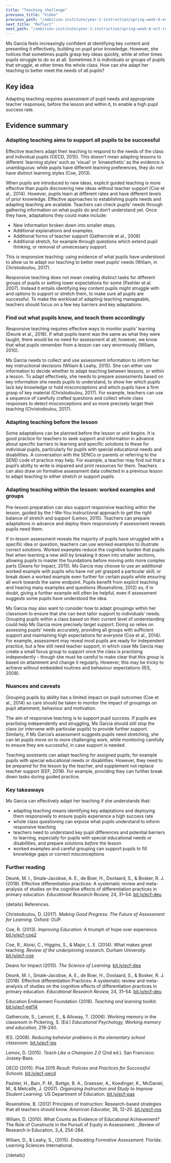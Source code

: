 ```yaml
---
title: "Teaching challenge"
previous_title: "Video"
previous_path: "/ambition-institute/year-1-instruction/spring-week-6-ect-video"
next_title: "Reflect"
next_path: "/ambition-institute/year-1-instruction/spring-week-6-ect-reflect"
---
```


Ms Garcia feels increasingly confident at identifying key content and presenting it effectively, building on pupil prior knowledge. However, she notices that sometimes pupils grasp key ideas quickly, while at other times pupils struggle to do so at all. Sometimes it is individuals or groups of pupils that struggle, at other times the whole class. How can she adapt her teaching to better meet the needs of all pupils?

## Key idea

Adapting teaching requires assessment of pupil needs and appropriate teacher responses, before the lesson and within it, to enable a high pupil success rate.

## Evidence summary

### Adapting teaching aims to support all pupils to be successful

Effective teachers adapt their teaching to respond to the needs of the class and individual pupils (OECD, 2015). This doesn’t mean adapting lessons to different ‘learning styles’ such as ‘visual’ or ‘kinaesthetic’ as the evidence is unambiguous: while pupils have different learning preferences, they do not have distinct learning styles (Coe, 2013).

When pupils are introduced to new ideas, explicit guided teaching is more effective than pupils discovering new ideas without teacher support (Coe et al., 2014). However, pupils learn at different rates and have different levels of prior knowledge. Effective approaches to establishing pupils needs and adapting teaching are available. Teachers can check pupils’ needs through gathering information on what pupils do and don’t understand yet. Once they have, adaptations they could make include:

- New information broken down into smaller steps.
- Additional explanations and examples.
- Additional forms of teacher support (Gathercole et al., 2006)
- Additional stretch, for example through questions which extend pupil thinking, or removal of unnecessary support.

This is responsive teaching: using evidence of what pupils have understood to allow us to adapt our teaching to better meet pupils’ needs (Wiliam, in Christodoulou, 2017).

Responsive teaching does not mean creating distinct tasks for different groups of pupils or setting lower expectations for some (Pashler et al. 2007). Instead it entails identifying key content pupils might struggle with and options to support or stretch them, to make sure all pupils are successful. To make the workload of adapting teaching manageable, teachers should focus on a few key barriers and key adaptations.

### Find out what pupils know, and teach them accordingly

Responsive teaching requires effective ways to monitor pupils’ learning (Deunk et al., 2018). If what pupils learnt was the same as what they were taught, there would be no need for assessment at all; however, we know that what pupils remember from a lesson can vary enormously (Wiliam, 2010).

Ms Garcia needs to collect and use assessment information to inform her key instructional decisions (Wiliam & Leahy, 2015). She can either use information to decide whether to adapt teaching between lessons, or within a lesson. To adapt effectively, she needs to prepare assessments based on key information she needs pupils to understand, to show her which pupils lack key knowledge or hold misconceptions and which pupils have a firm grasp of key material (Christodoulou, 2017). For example, teachers can use a sequence of carefully crafted questions and collect whole class responses to detect misconceptions and so more precisely target their teaching (Christodoulou, 2017).

### Adapting teaching before the lesson

Some adaptations can be planned before the lesson or unit begins. It is good practice for teachers to seek support and information in advance about specific barriers to learning and specific solutions to these for individual pupils, particularly for pupils with special educational needs and disabilities. A conversation with the SENCo or parents or referring to the SEND code of practice may help. For example, a teacher may find out that a pupil’s ability to write is impaired and print resources for them. Teachers can also draw on formative assessment data collected in a previous lesson to adapt teaching to either stretch or support pupils.

### Adapting teaching within the lesson: worked examples and groups

Pre-lesson preparation can also support responsive teaching within the lesson, guided by the I-We-You instructional approach to get the right balance of stretch and support (Lemov, 2015). Teachers can prepare adaptations in advance and deploy them responsively if assessment reveals pupils need them.

If in-lesson assessment reveals the majority of pupils have struggled with a specific idea or question, teachers can use worked examples to illustrate correct solutions. Worked examples reduce the cognitive burden that pupils feel when learning a new skill by breaking it down into smaller sections, allowing pupils to master the foundations before moving onto more complex parts (Deans for Impact, 2015). Ms Garcia may choose to use an additional worked example with pupils who have not yet grasped a particular skill; or break down a worked example even further for certain pupils while ensuring all work towards the same endpoint. Pupils benefit from explicit teaching and hearing many examples and questions (Rosenshine, 2012) so, if in doubt, giving a further example will often be helpful, even if assessment suggests some pupils have understood the idea.

Ms Garcia may also want to consider how to adapt groupings within her classroom to ensure that she can best tailor support to individuals’ needs. Grouping pupils within a class based on their current level of understanding could help Ms Garcia more precisely target support. Doing so relies on assessing pupils’ needs accurately, providing all groups with sufficient support and maintaining high expectations for everyone (Coe et al., 2014). For example, assessment may reveal most pupils are ready for independent practice, but a few still need teacher support, in which case Ms Garcia may create a small focus group to support once the class is practising independently – though she must be careful to make clear that this group is based on attainment and change it regularly. However, this may be tricky to achieve without embedded routines and behaviour expectations (IES, 2008).

### Nuances and caveats

Grouping pupils by ability has a limited impact on pupil outcomes (Coe et al., 2014) so care should be taken to monitor the impact of groupings on pupil attainment, behaviour and motivation.

The aim of responsive teaching is to support pupil success. If pupils are practising independently and struggling, Ms Garcia should still stop the class (or intervene with particular pupils) to provide further support. Similarly, if Ms Garcia’s assessment suggests pupils need stretching, she can let pupils move on to more challenging work, while monitoring carefully to ensure they are successful, in case support is needed.

Teaching assistants can adapt teaching for assigned pupils, for example pupils with special educational needs or disabilities. However, they need to be prepared for the lesson by the teacher, and supplement not replace teacher support (EEF, 2018). For example, providing they can further break down tasks during guided practice.

### Key takeaways

Ms Garcia can effectively adapt her teaching if she understands that:

- adapting teaching means identifying key adaptations and deploying them responsively to ensure pupils experience a high success rate
- whole class questioning can expose what pupils understand to inform responsive teaching
- teachers need to understand key pupil differences and potential barriers to learning, especially for pupils with special educational needs or disabilities, and prepare solutions _before_ the lesson
- worked examples and careful grouping can support pupils to fill knowledge gaps or correct misconceptions

### Further reading

Deunk, M. I., Smale-Jacobse, A. E., de Boer, H., Doolaard, S., & Bosker, R. J. (2018). Effective differentiation practices: A systematic review and meta-analysis of studies on the cognitive effects of differentiation practices in primary education. _Educational Research Review,_ 24, 31–54. [bit.ly/ecf-deu](http://bit.ly/ecf-deu.)

{details}
References.

Christodoulou, D. (2017). _Making Good Progress: The Future of Assessment for Learning._ Oxford: OUP.

Coe, R. (2013). _Improving Education:_ A triumph of hope over experience. <a href="http://bit.ly/ecf-coe2" target="_blank" rel="noopener">bit.ly/ecf-coe2</a>

Coe, R., Aloisi, C., Higgins, S., &amp; Major, L. E. (2014). What makes great teaching. _Review of the underpinning research._ Durham University. <a href="http://bit.ly/ecf-coe" target="_blank" rel="noopener">bit.ly/ecf-coe</a>

Deans for Impact (2015). _The Science of Learning._ <a href="http://bit.ly/ecf-dea" target="_blank" rel="noopener">bit.ly/ecf-dea</a>

Deunk, M. I., Smale-Jacobse, A. E., de Boer, H., Doolaard, S., &amp; Bosker, R. J. (2018). Effective differentiation Practices: A systematic review and meta-analysis of studies on the cognitive effects of differentiation practices in primary education. _Educational Research Review,_ 24, 31–54. <a href="http://bit.ly/ecf-deu" target="_blank" rel="noopener">bit.ly/ecf-deu</a>

Education Endowment Foundation (2018). _Teaching and learning toolkit._ <a href="http://bit.ly/ecf-eef14" target="_blank" rel="noopener">bit.ly/ecf-eef14</a>

Gathercole, S., Lamont, E., &amp; Alloway, T. (2006). Working memory in the classroom in Pickering, S. (Ed.) _Educational Psychology, Working memory and education,_ 219-240.

IES. (2008). _Reducing behavior problems in the elementary school classroom._ <a href="http://bit.ly/ecf-ies" target="_blank" rel="noopener">bit.ly/ecf-ies</a>

Lemov, D. (2015). _Teach Like a Champion 2.0_ (2nd ed.). San Francisco: Jossey-Bass.

OECD (2015). Pisa 2015 _Result: Policies and Practices for Successful Schools._ <a href="http://bit.ly/ecf-oecd" target="_blank" rel="noopener">bit.ly/ecf-oecd</a>

Pashler, H., Bain, P. M., Bottge, B. A., Graesser, A., Koedinger, K., McDaniel, M., &amp; Metcalfe, J. (2007). _Organizing Instruction and Study to Improve Student Learning._ US Department of Education. <a href="http://bit.ly/ecf-pas" target="_blank" rel="noopener">bit.ly/ecf-pas</a>

Rosenshine, B. (2012) Principles of Instruction: Research-based strategies that all teachers should know. _American Educator,_ 36, 12–20. <a href="http://bit.ly/ecf-ros." target="_blank" rel="noopener">bit.ly/ecf-ros</a>

Wiliam, D. (2010). What Counts as Evidence of Educational Achievement? The Role of Constructs in the Pursuit of Equity in Assessment. \_Review of Research in Education, 3_4, 254-284.

Wiliam, D., &amp; Leahy, S., (2015). _Embedding Formative Assessment._ Florida: Learning Sciences International.

{/details}
